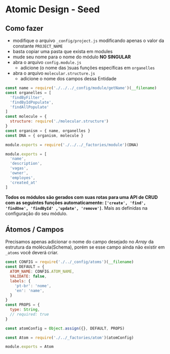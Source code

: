 # Atomic Design - Seed

## Como fazer

- modifique o arquivo `_config/project.js` 
   modificando apenas o valor da constante `PROJECT_NAME`
- basta copiar uma pasta que exista em modules
- mude seu nome para o nome do módulo **NO SINGULAR**
- abra o arquivo `config.module.js`
  + adicione (o nome das )suas funções específicas em `organelles`
- abra o arquivo `molecular.structure.js`
  + adicione o nome dos campos dessa Entidade

```js
const name = require('./../../_config/module/getName')(__filename)
const organelles = [
  'findByFilter',
  'findByIdPopulate',
  'findAllPopulate'
]
const molecule = {
  structure: require('./molecular.structure')
}
const organism = { name, organelles }
const DNA = { organism, molecule }

module.exports = require('./../../_factories/module')(DNA)
```

```js
module.exports = [
  'name',
  'description',
  'vagas',
  'owner',
  'employes',
  'created_at'
]
```

**Todos os módulos são gerados com suas rotas para uma API de CRUD com as seguintes funções automaticamente: `['create', 'find', 'findOne', 'findById' ,'update', 'remove']`**. Mais as definidas na configuração do seu módulo.

## Átomos / Campos

Precisamos apenas adicionar o nome do campo desejado no *Array* da estrutura da molécula(Schema), porém se esse campo ainda não existir em `_atoms` você deverá criar.

```js
const CONFIG = require('./../_config/atoms')(__filename)
const DEFAULT = {
  ATOM_NAME: CONFIG.ATOM_NAME,
  VALIDATE: false,
  labels: {
    'pt-br': 'nome',
    'en': 'name',
  }
}
const PROPS = {
  type: String,
  // required: true
}

const atomConfig = Object.assign({}, DEFAULT, PROPS)

const Atom = require('./../_factories/atom')(atomConfig)

module.exports = Atom
```